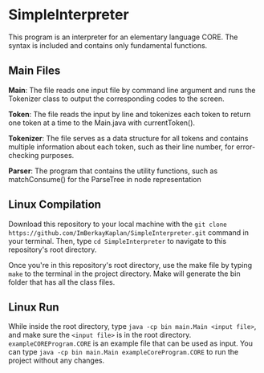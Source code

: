 # SimpleInterpreter

This program is an interpreter for an elementary language CORE. The syntax is included and contains only fundamental functions.

## Main Files

**Main**: The file reads one input file by command line argument and runs the Tokenizer class to output the corresponding codes to the screen.

**Token**: The file reads the input by line and tokenizes each token to return one token at a time to the Main.java with currentToken().

**Tokenizer**: The file serves as a data structure for all tokens and contains multiple information about each token, such as their line number, for error-checking purposes.

**Parser**: The program that contains the utility functions, such as matchConsume() for the ParseTree in node representation

## Linux Compilation

Download this repository to your local machine with the ```git clone https://github.com/ImBerkayKaplan/SimpleInterpreter.git``` command in your terminal. Then, type ```cd SimpleInterpreter``` to navigate to this repository's root directory.

Once you're in this repository's root directory, use the make file by typing ```make``` to the terminal in the project directory. Make will generate the bin folder that has all the class files. 

## Linux Run

While inside the root directory, type ```java -cp bin main.Main <input file>```, and make sure the ```<input file>``` is in the root directory. ```exampleCOREProgram.CORE``` is an example file that can be used as input. You can type ```java -cp bin main.Main exampleCoreProgram.CORE``` to run the project without any changes.

